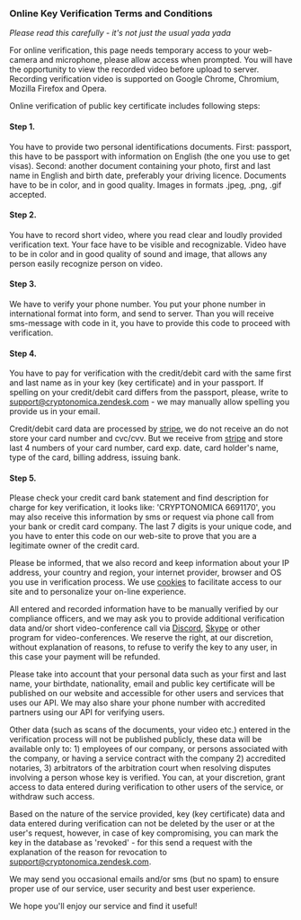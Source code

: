 ### Online Key Verification Terms and Conditions

*Please read this carefully - it's not just the usual yada yada*

For online verification, this page needs temporary access to your web-camera and microphone, please allow access when prompted.
You will have the opportunity to view the recorded video before upload to server.
Recording verification video is supported on Google Chrome, Chromium, Mozilla Firefox and Opera.

Online verification of public key certificate includes following steps:

#### Step 1.
You have to provide two personal identifications documents. First: passport, this have to be passport with information on English (the one you use to get visas). Second: another document containing your photo, first and last name in English and birth date, preferably your driving licence. Documents have to be in color, and in good quality. Images in formats .jpeg, .png, .gif accepted.

#### Step 2.
You have to record short video, where you read clear and loudly provided verification text. Your face have to be visible and recognizable. Video have to be in color and in good quality of sound and image, that allows any person easily recognize person on video.

#### Step 3.
We have to verify your phone number. You put your phone number in international format into form, and send to server. Than you will receive sms-message with code in it, you have to provide this code to proceed with verification.

#### Step 4.
You have to pay for verification with the credit/debit card with the same first and last name as in your key (key certificate) and in your passport. If spelling on your credit/debit card differs from the passport, please, write to [support@cryptonomica.zendesk.com](support@cryptonomica.zendesk.com) - we may manually allow spelling you provide us in your email.

Credit/debit card data are processed by [stripe](https://stripe.com), we do not receive an do not store your card number and cvc/cvv. But we receive from  [stripe](https://stripe.com) and store last 4 numbers of your card number, card exp. date, card holder's name, type of the card, billing address, issuing bank.

#### Step 5.
Please check your credit card bank statement and find description for charge for key verification, it looks like: 'CRYPTONOMICA 6691170', you may also receive this information by sms or request via phone call from your bank or credit card company. The last 7 digits is your unique code, and you have to enter this code on our web-site to prove that you are a legitimate owner of the credit card. 

Please be informed, that we also record and keep information about your IP address, your country and region, your internet provider, browser and OS you use in verification process. We use [cookies](https://en.wikipedia.org/wiki/HTTP_cookie) to facilitate access to our site and to personalize your on-line experience. 

All entered and recorded information have to be manually verified by our compliance officers, and we may ask you to provide additional verification data and/or short video-conference call via [Discord](https://discordapp.com), [Skype](https://www.skype.com) or other program for video-conferences. We reserve the right, at our discretion, without explanation of reasons, to refuse to verify the key to any user, in this case your payment will be refunded.

Please take into account that your personal data such as your first and last name, your birthdate, nationality, email and public key certificate will be published on our website and accessible for other users and services that uses our API. We may also share your phone number with accredited partners using our API for verifying users.

Other data (such as scans of the documents, your video etc.) entered in the verification process will not be published publicly, these data will be available only to: 1) employees of our company, or persons associated with the company, or having a service contract with the company 2) accredited notaries, 3) arbitrators of the arbitration court when resolving disputes involving a person whose key is verified.
You can, at your discretion, grant access to data entered during verification to other users of the service, or withdraw such access. 

Based on the nature of the service provided, key (key certificate) data and data entered during verification can not be deleted by the user or at the user's request, however, in case of key compromising, you can mark the key in the database as 'revoked' - for this send a request with the explanation of the reason for revocation to [support@cryptonomica.zendesk.com](support@cryptonomica.zendesk.com).

We may send you occasional emails and/or sms (but no spam) to ensure proper use of our service, user security and best user experience.

We hope you'll enjoy our service and find it useful!
